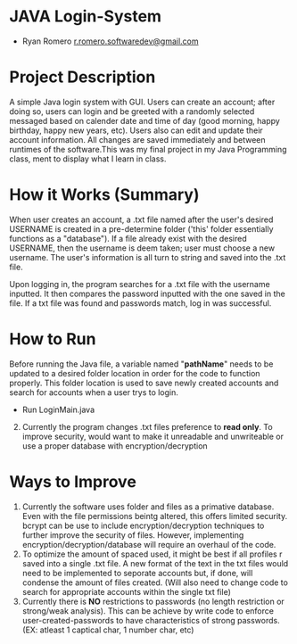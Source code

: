 # JAVA Login-System
- Ryan Romero         r.romero.softwaredev@gmail.com

# Project Description
A simple Java login system with GUI. Users can create an account; after doing so, users can login and be greeted with a randomly selected messaged based on calender date and time of day (good morning, happy birthday, happy new years, etc). Users also can edit and update their account information. All changes are saved immediately and between runtimes of the software.This was my final project in my Java Programming class, ment to display what I learn in class.

# How it Works (Summary)
When user creates an account, a .txt file named after the user's desired USERNAME is created in a pre-determine folder ('this' folder essentially functions as a "database"). If a file already exist with the desired USERNAME, then the username is deem taken; user must choose a new username. The user's information is all turn to string and saved into the .txt file. 

Upon logging in, the program searches for a .txt file with the username inputted. It then compares the password inputted with the one saved in the file. If a txt file was found and passwords match, log in was successful. 

# How to Run
Before running the Java file, a variable named "**pathName**" needs to be updated to a desired folder location in order for the code to function properly. This folder location is used to save newly created accounts and search for accounts when a user trys to login.
- Run LoginMain.java

2. Currently the program changes .txt files preference to **read only**. To improve security, would want to make it unreadable and unwriteable or use a proper database with encryption/decryption

# Ways to Improve
1. Currently the software uses folder and files as a primative database. Even with the file permissions beintg altered, this offers limited security. bcrypt can be use to include encryption/decryption techniques to further improve the security of files. However, implementing encryption/decryption/database will require an overhaul of the code.
2. To optimize the amount of spaced used, it might be best if all profiles r saved into a single .txt file. A new format of the text in the txt files would need to be implemented to seporate accounts but, if done, will condense the amount of files created. (Will also need to change code to search for appropriate accounts within the single txt file)
3. Currently there is **NO** restrictions to passwords (no length restriction or strong/weak analysis). This can be achieve by write code to enforce user-created-passwords to have characteristics of strong passwords. (EX: atleast 1 captical char, 1 number char, etc)
